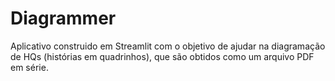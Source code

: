 # Diagrammer

Aplicativo construido em Streamlit com o objetivo de ajudar na diagramação de HQs (histórias em quadrinhos), que são obtidos como um arquivo PDF em série.
